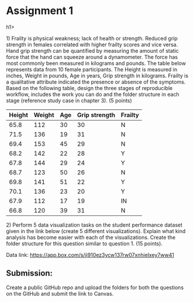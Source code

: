 <h1>Assignment 1</h1>h1>

<p>1) Frailty is physical weakness; lack of health or strength. Reduced grip strength in females correlated with higher frailty scores and vice versa. Hand grip strength can be quantified by measuring the amount of static force that the hand can squeeze around a dynamometer. The force has most commonly been measured in kilograms and pounds. The table below represents data from 10 female participants. The Height is measured in inches, Weight in pounds, Age in years, Grip strength in kilograms. Frailty is a qualitative attribute indicated the presence or absence of the symptoms. Based on the following table, design the three stages of reproducible workflow, includes the work you can do and the folder structure in each stage (reference study case in chapter 3). (5 points)</p>

<table>
  <thead>
    <tr>
      <th>Height</th>
      <th>Weight</th>
      <th>Age</th>
      <th>Grip strength</th>
      <th>Frailty</th>
    </tr>
  </thead>
  <tbody>
    <tr>
      <td>65.8</td>
      <td>112</td>
      <td>30</td>
      <td>30</td>
      <td>N</td>
    </tr>
    <tr>
      <td>71.5</td>
      <td>136</td>
      <td>19</td>
      <td>31</td>
      <td>N</td>
    </tr>
    <tr>
      <td>69.4</td>
      <td>153</td>
      <td>45</td>
      <td>29</td>
      <td>N</td>
    </tr>
    <tr>
      <td>68.2</td>
      <td>142</td>
      <td>22</td>
      <td>28</td>
      <td>Y</td>
    </tr>
    <tr>
      <td>67.8</td>
      <td>144</td>
      <td>29</td>
      <td>24</td>
      <td>Y</td>
    </tr>
    <tr>
      <td>68.7</td>
      <td>123</td>
      <td>50</td>
      <td>26</td>
      <td>N</td>
    </tr>
    <tr>
      <td>69.8</td>
      <td>141</td>
      <td>51</td>
      <td>22</td>
      <td>Y</td>
    </tr>
    <tr>
      <td>70.1</td>
      <td>136</td>
      <td>23</td>
      <td>20</td>
      <td>Y</td>
    </tr>
    <tr>
      <td>67.9</td>
      <td>112</td>
      <td>17</td>
      <td>19</td>
      <td>IN</td>
    </tr>
    <tr>
      <td>66.8</td>
      <td>120</td>
      <td>39</td>
      <td>31</td>
      <td>N</td>
    </tr>
  </tbody>
</table>

<p>2) Perform 5 data visualization tasks on the student performance dataset given in the link below (create 5 different visualizations). Explain what kind analysis has become easier with each of the visualizations. Create the folder structure for this question similar to question 1. (15 points).</p>

<p>Data link: <a href="https://app.box.com/s/ji910ez3ycw137rw07xnhielxey7ww41">https://app.box.com/s/ji910ez3ycw137rw07xnhielxey7ww41</a></p>

<h2>Submission:</h2>

<p>Create a public GitHub repo and upload the folders for both the questions on the GitHub and submit the link to Canvas.</p>
